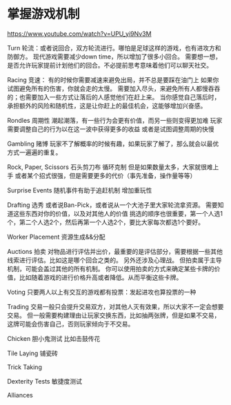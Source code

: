 # 掌握游戏机制

https://www.youtube.com/watch?v=UPU_yi9Nv3M

Turn
轮流：或者说回合，双方轮流进行。哪怕是足球这样的游戏，也有进攻方和防御方。
现代游戏需要减少down time，所以增加了很多小回合。
需要想一想，是否允许玩家提前计划他们的回合。不必提前思考意味着他们可以聊天社交。

Racing
竞速：
有的时候你需要减速来避免出局，并不总是要踩在油门上
如果你试图避免所有的伤害，你就会走的太慢。
需要加入尽头，来避免所有人都慢吞吞的；也需要加入一些方式让落后的人感觉他们在赶上来。
当你感觉自己落后时，承担额外的风险和随机性，这是让你赶上的最佳机会，这能够增加兴奋感。

Rondles
周期性
潮起潮落，有一些行为会更有价值，而另一些则变得更加难
玩家需要调整自己的行为以在这一波中获得更多的收益
或者是试图调整周期的快慢

Gambling
赌博
玩家不了解概率的时候有趣，如果玩家了解了，那么就会以最优方式一遍遍的重复。

Rock, Paper, Scissors
石头剪刀布
循环克制
但是如果数量太多，大家就很难上手
或者某个招式很强，但是需要更多的代价（事先准备，操作量等等）

Surprise Events
随机事件有助于追赶机制
增加重玩性

Drafting
选秀
或者说Ban-Pick，或者说从一个大池子里大家轮流拿资源。
需要知道这些东西对你的价值，以及对其他人的价值
挑选的顺序也很重要，第一个人选1个，第二个人选2个，然后再第一个人选2个，要比大家每次都选1个要好。

Worker Placement
资源生成&&分配

Auctions
拍卖
对物品进行评估并出价，最重要的是评估部分，需要根据一些其他线索进行评估。比如这是哪个回合之类的。
另外还涉及心理战。
但拍卖属于主导机制，可能会盖过其他的所有机制。
你可以使用拍卖的方式来确定某些卡牌的价值，比如随着游戏的进行价格升高或者降低。从而平衡这些卡牌。

Voting
只要两人以上有交互的游戏都有投票：发起进攻也算投票的一种

Trading
交易一般只会提升交易双方，对其他人灭有效果，所以大家不一定会想要交易。
但一般需要构建理由让玩家交换东西，比如抽两张牌，但是如果不交易，这牌可能会伤害自己，否则玩家倾向于不交易。

Chicken
胆小鬼测试
比如击鼓传花

Tile Laying
铺瓷砖

Trick Taking

Dexterity Tests
敏捷度测试

Alliances

